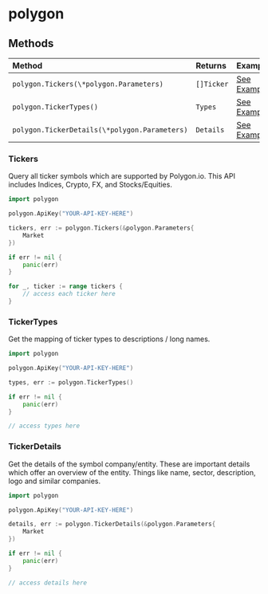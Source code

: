 # polygon

## Methods

| Method                                        | Returns    | Example                       |
| :-------------------------------------------- | :--------- | :---------------------------- |
| `polygon.Tickers(\*polygon.Parameters)`       | `[]Ticker` | [See Example](#Tickers)       |
| `polygon.TickerTypes()`                       | `Types`    | [See Example](#TickerTypes)   |
| `polygon.TickerDetails(\*polygon.Parameters)` | `Details`  | [See Example](#TickerDetails) |

### Tickers

Query all ticker symbols which are supported by Polygon.io. This API includes
Indices, Crypto, FX, and Stocks/Equities.

```go
import polygon

polygon.ApiKey("YOUR-API-KEY-HERE")

tickers, err := polygon.Tickers(&polygon.Parameters{
    Market
})

if err != nil {
    panic(err)
}

for _, ticker := range tickers {
    // access each ticker here
}
```

### TickerTypes

Get the mapping of ticker types to descriptions / long names.

```go
import polygon

polygon.ApiKey("YOUR-API-KEY-HERE")

types, err := polygon.TickerTypes()

if err != nil {
    panic(err)
}

// access types here
```

### TickerDetails

Get the details of the symbol company/entity. These are important details which
offer an overview of the entity. Things like name, sector, description, logo and
similar companies.

```go
import polygon

polygon.ApiKey("YOUR-API-KEY-HERE")

details, err := polygon.TickerDetails(&polygon.Parameters{
    Market
})

if err != nil {
    panic(err)
}

// access details here
```
